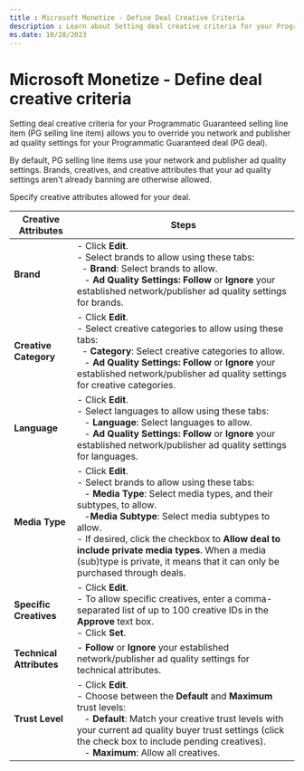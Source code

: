 ```yaml
---
title : Microsoft Monetize - Define Deal Creative Criteria
description : Learn about Setting deal creative criteria for your Programmatic Guaranteed selling line item.  
ms.date: 10/28/2023
---
```



# Microsoft Monetize - Define deal creative criteria

Setting deal creative criteria for your Programmatic Guaranteed selling
line item (PG selling line item) allows you to override you network and
publisher ad quality settings for your Programmatic Guaranteed deal (PG
deal).

By default, PG selling line items use your network and publisher ad
quality settings. Brands, creatives, and creative attributes that your
ad quality settings aren't already banning are otherwise allowed.

Specify creative attributes allowed for your
deal.

| Creative Attributes | Steps |
|---|---|
| **Brand** | - Click **Edit**.<br>  - Select brands to allow using these tabs:<br> &nbsp;&nbsp;- **Brand**: Select brands to allow.<br> &nbsp;&nbsp; - **Ad Quality Settings: Follow** or **Ignore** your established network/publisher ad quality settings for brands. |
| **Creative Category** | - Click **Edit**.<br> - Select creative categories to allow using these tabs:<br> &nbsp;&nbsp;- **Category**: Select creative categories to allow.<br> &nbsp;&nbsp; - **Ad Quality Settings: Follow** or **Ignore** your established network/publisher ad quality settings for creative categories. |
| **Language** | - Click **Edit**.<br> - Select languages to allow using these tabs:<br>  &nbsp;&nbsp; - **Language**: Select languages to allow.<br> &nbsp;&nbsp; - **Ad Quality Settings: Follow** or **Ignore** your established network/publisher ad quality settings for languages. |
| **Media Type** | - Click **Edit**.<br> - Select brands to allow using these tabs:<br>  &nbsp;&nbsp; - **Media Type**: Select media types, and their subtypes, to allow.<br> &nbsp;&nbsp; -**Media Subtype**: Select media subtypes to allow.<br>- If desired, click the checkbox to **Allow deal to include private media types**. When a media (sub)type is private, it means that it can only be purchased through deals. |
| **Specific Creatives** | - Click **Edit**.<br> - To allow specific creatives, enter a comma-separated list of up to 100 creative IDs in the **Approve** text box.<br> - Click **Set**. |
| **Technical Attributes** | - **Follow** or **Ignore** your established network/publisher ad quality settings for technical attributes. |
| **Trust Level** | - Click **Edit**.<br> - Choose between the **Default** and **Maximum** trust levels:<br> &nbsp;&nbsp; - **Default**: Match your creative trust levels with your current ad quality buyer trust settings (click the check box to include pending creatives).<br> &nbsp;&nbsp; - **Maximum**: Allow all creatives. |

